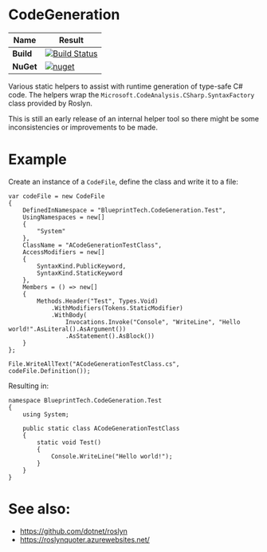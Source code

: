 # CodeGeneration

| Name | Result |
| --- | --- |
| **Build** | [![Build Status](https://dev.azure.com/BlueprintTech/Code%20Generation/_apis/build/status/BlueprintTech.CodeGeneration?branchName=master)](https://dev.azure.com/BlueprintTech/Code%20Generation/_build/latest?definitionId=1?branchName=master) |
| **NuGet** | [![nuget](https://img.shields.io/nuget/v/BlueprintTech.CodeGeneration.svg)](https://www.nuget.org/packages/BlueprintTech.CodeGeneration/) |

Various static helpers to assist with runtime generation of type-safe C# code. The helpers wrap the `Microsoft.CodeAnalysis.CSharp.SyntaxFactory` class provided by Roslyn.

This is still an early release of an internal helper tool so there might be some inconsistencies or improvements to be made.

# Example

Create an instance of a `CodeFile`, define the class and write it to a file:

```
var codeFile = new CodeFile
{
    DefinedInNamespace = "BlueprintTech.CodeGeneration.Test",
    UsingNamespaces = new[]
    {
        "System"
    },
    ClassName = "ACodeGenerationTestClass",
    AccessModifiers = new[]
    {
        SyntaxKind.PublicKeyword,
        SyntaxKind.StaticKeyword
    },
    Members = () => new[]
    {
        Methods.Header("Test", Types.Void)
            .WithModifiers(Tokens.StaticModifier)
            .WithBody(
                Invocations.Invoke("Console", "WriteLine", "Hello world!".AsLiteral().AsArgument())
                .AsStatement().AsBlock())
    }
};

File.WriteAllText("ACodeGenerationTestClass.cs", codeFile.Definition());
```

Resulting in:

```
namespace BlueprintTech.CodeGeneration.Test
{
    using System;

    public static class ACodeGenerationTestClass
    {
        static void Test()
        {
            Console.WriteLine("Hello world!");
        }
    }
}
```

# See also:

* https://github.com/dotnet/roslyn
* https://roslynquoter.azurewebsites.net/
